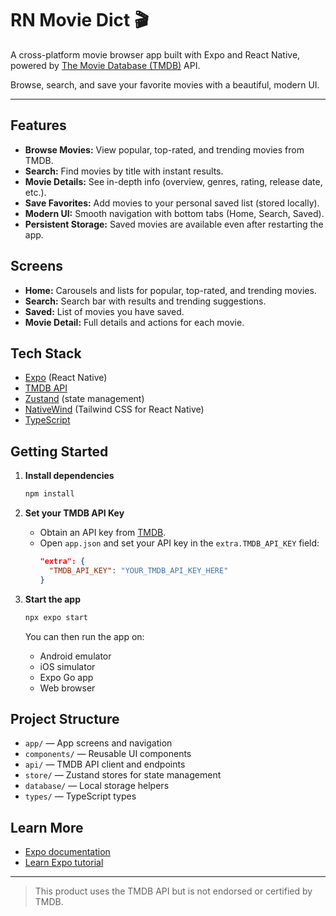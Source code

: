 # RN Movie Dict 🎬

A cross-platform movie browser app built with Expo and React Native, powered by [The Movie Database (TMDB)](https://www.themoviedb.org/) API.

Browse, search, and save your favorite movies with a beautiful, modern UI.

---

## Features

- **Browse Movies:** View popular, top-rated, and trending movies from TMDB.
- **Search:** Find movies by title with instant results.
- **Movie Details:** See in-depth info (overview, genres, rating, release date, etc.).
- **Save Favorites:** Add movies to your personal saved list (stored locally).
- **Modern UI:** Smooth navigation with bottom tabs (Home, Search, Saved).
- **Persistent Storage:** Saved movies are available even after restarting the app.

## Screens

- **Home:** Carousels and lists for popular, top-rated, and trending movies.
- **Search:** Search bar with results and trending suggestions.
- **Saved:** List of movies you have saved.
- **Movie Detail:** Full details and actions for each movie.

## Tech Stack

- [Expo](https://expo.dev/) (React Native)
- [TMDB API](https://www.themoviedb.org/documentation/api)
- [Zustand](https://zustand-demo.pmnd.rs/) (state management)
- [NativeWind](https://www.nativewind.dev/) (Tailwind CSS for React Native)
- [TypeScript](https://www.typescriptlang.org/)

## Getting Started

1. **Install dependencies**

   ```bash
   npm install
   ```

2. **Set your TMDB API Key**

   - Obtain an API key from [TMDB](https://www.themoviedb.org/documentation/api).
   - Open `app.json` and set your API key in the `extra.TMDB_API_KEY` field:
     ```json
     "extra": {
       "TMDB_API_KEY": "YOUR_TMDB_API_KEY_HERE"
     }
     ```

3. **Start the app**

   ```bash
   npx expo start
   ```

   You can then run the app on:
   - Android emulator
   - iOS simulator
   - Expo Go app
   - Web browser

## Project Structure

- `app/` — App screens and navigation
- `components/` — Reusable UI components
- `api/` — TMDB API client and endpoints
- `store/` — Zustand stores for state management
- `database/` — Local storage helpers
- `types/` — TypeScript types

## Learn More

- [Expo documentation](https://docs.expo.dev/)
- [Learn Expo tutorial](https://docs.expo.dev/tutorial/introduction/)

---

> This product uses the TMDB API but is not endorsed or certified by TMDB.

